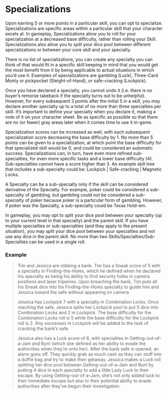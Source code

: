 # Specializations
Upon earning 5 or more points in a particular skill, you can opt to specialize.  Specializations are specific areas within a particular skill that your character excels at.  In gameplay, Specializations allow you to roll for your specialization at a decreased base difficulty, rather than rolling your Skill.  Specializations also allow you to split your dice pool between different specializations or between your core skill and your specialty.

There is no list of specializations, you can create any specialty you can think of that would fit in a specific skill keeping in mind that you would get the most benefit from it by being applicable to actual situations in which you’d use it.  Examples of specializations are gambling (Luck), Three-Card Monty or pickpocket (Sleight-of-Hand), or safe-cracking (Lockpick).  

Once you have declared a specialty, you cannot undo it (i.e. there is no buyer’s remorse takeback if the specialty turns out to be unhelpful).  However, for every subsequent 3 points after the initial 5 in a skill, you may declare another specialty up to a total of no more than three specialties per skill.  It’s important to define your specialty when you declare it, making a note of it on your character sheet.  Be as specific as possible so that there are no (or fewer) gray areas later when it comes time to use it in-game.

Specialization scores can be increased as well, with each subsequent specialization score decreasing the base difficulty by 1.  No more than 5 points can be given to a specialization, at which point the base difficulty for that specialized skill would be 0, and could be considered an automatic success.  Specializations can, in turn, have even more refined sub-specialties, for even more specific tasks and a lower base difficulty (4).  Sub-specialties cannot have a score higher than 3.  An example skill tree that includes a sub-specialty could be: Lockpick | Safe-cracking | Magnetic Locks.

A Specialty can be a sub-specialty only if the skill can be considered derivative of the Specialty.   For example, poker could be considered a sub-specialty of gambling, but gambling could not be considered a sub-specialty of poker because poker is a particular form of gambling.  However, if poker was the Specialty, a sub-specialty could be Texas Hold-em.

In gameplay, you may opt to split your dice pool between your specialty (up to your current level in that specialty) and the parent skill.  If you have multiple specialties or sub-specialties (and they apply to the present situation), you may split your dice pool between your specialties and not use any dice in the parent skill.  No more than two Skills/Specialties/Sub-Specialties can be used in a single roll.  


### Example 
>Tim and Jessica are robbing a bank.  Tim has a Sneak score of 5 with a specialty in Finding-the-Holes, which he defined when he declared his specialty as being his ability to find security holes in camera positions and laser tripwires.  Upon breaching the bank, Tim puts all his Sneak dice into his Finding-the-Holes specialty to guide him and Jessica toward the safe without appearing on camera.
>
>Jessica has Lockpick 7 with a specialty in Combination Locks.  Once reaching the safe, Jessica splits her Lockpick pool to put 5 dice into Combination Locks and 2 in Lockpick.  The base difficulty for the Combination Locks roll is 5 while the base difficulty for the Lockpick roll is 2.  Any successes in Lockpick will be added to the task of cracking the bank’s safe.
>
>Jessica also has a Luck score of 8, with specialties in Getting-out-of-a-Jam and Run! (which she defined as her ability to evade the authorities when they’re onto her).  After the bank safe is opened, an alarm goes off.  They quickly grab as much cash as they can stuff into a duffle bag and try to make their getaway.  Jessica makes a Luck roll splitting her dice pool between Getting-out-of-a-Jam and Run! by putting 4 dice in each specialty to add a little Lady Luck to their escape.  By using Getting-out-of-a-Jam, she’s not only added luck to their immediate escape but also to their potential ability to evade authorities after they’ve begun their investigation.
